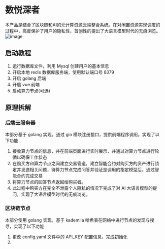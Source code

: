 # 数悦深者  
本产品是结合了区块链和AI的元计算资源云端整合系统。在对闲置资源实现调度的过程中，高度保护了用户的隐私性，首创性的提出了大语言模型时代的无痕浏览。
![image](https://github.com/nft-maker-one/Intersection_of_metadata_and_AI/assets/121859606/353c60c2-976f-47cc-88e9-5b217b85829c)

## 启动教程
1. 运行数据库文件，利用 Mysql 创建用户的基本信息
2. 开启本地 redis 数据库服务端，使用默认端口号 6379
3. 开启 golang 后端
4. 开启 vue 前端
5. 启动算力节点(可选)
## 原理拆解
### 后端云服务器
本部分基于 golang 实现，通过 gin 模块注册接口，提供前端程序调用。实现了以下功能
1. 接收算力节点的信息，并在前端页面进行实时展示，并通过对算力节点进行轮循以确保工作状态
2. 在购买方和算力节点之间建立交易管道，建立智能合约对购买方的资产进行锁定并发送相关问题，待算力节点完成问答并验证是调用的指定模型后，通过智能合约完成交易
3. 将算力节点的回答节点返回给购买者。
4. 此过程中购买方在完全不泄露个人隐私的情况下完成了对 AI 大语言模型的提问，实现了大语言模型时代的无痕浏览。

### 区块链节点
本部分使用 golang 实现，基于 kademila 哈希表在网络中进行节点的发现与搜寻，实现了以下功能
1. 更改 config.yaml 文件中的 API_KEY 配置信息，完成初始化
2. 
